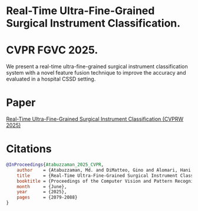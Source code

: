 # Real-Time Ultra-Fine-Grained Surgical Instrument Classification. 
# CVPR FGVC 2025. 
We present a real-time ultra-fine-grained surgical instrument classification system with a novel feature fusion technique to improve the accuracy and evaluated in a hospital CSSD setting.

# Paper  
[Real-Time Ultra-Fine-Grained Surgical Instrument Classification (CVPRW 2025)](https://openaccess.thecvf.com/content/CVPR2025W/FGVC/html/Atabuzzaman_Real-Time_Ultra-Fine-Grained_Surgical_Instrument_Classification_CVPRW_2025_paper.html)

# Citations
```bibtex
@InProceedings{Atabuzzaman_2025_CVPR, 
    author    = {Atabuzzaman, Md. and DiMatteo, Gino and Alomari, Hani and Tang, Chiawei and Hale, Connor and Goode, Adam E. and King, David Ryan and Thomas, Chris},
    title     = {Real-Time Ultra-Fine-Grained Surgical Instrument Classification},
    booktitle = {Proceedings of the Computer Vision and Pattern Recognition Conference (CVPR) Workshops},
    month     = {June},
    year      = {2025},
    pages     = {2079-2088}
}
```

